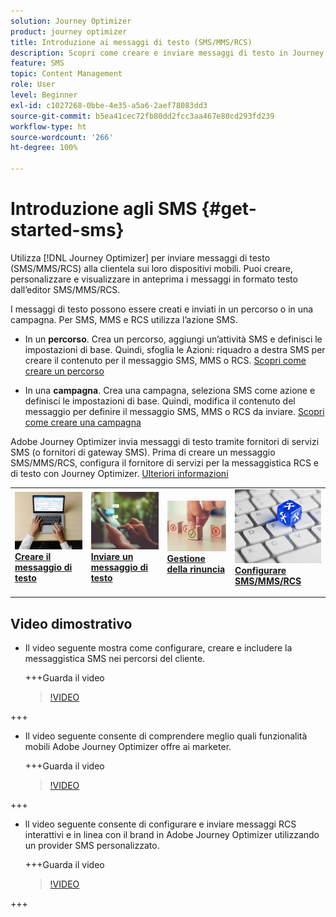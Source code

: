 ```yaml
---
solution: Journey Optimizer
product: journey optimizer
title: Introduzione ai messaggi di testo (SMS/MMS/RCS)
description: Scopri come creare e inviare messaggi di testo in Journey Optimizer
feature: SMS
topic: Content Management
role: User
level: Beginner
exl-id: c1027268-0bbe-4e35-a5a6-2aef78083dd3
source-git-commit: b5ea41cec72fb80dd2fcc3aa467e80cd293fd239
workflow-type: ht
source-wordcount: '266'
ht-degree: 100%

---
```


# Introduzione agli SMS {#get-started-sms}

Utilizza [!DNL Journey Optimizer] per inviare messaggi di testo (SMS/MMS/RCS) alla clientela sui loro dispositivi mobili. Puoi creare, personalizzare e visualizzare in anteprima i messaggi in formato testo dall’editor SMS/MMS/RCS.

I messaggi di testo possono essere creati e inviati in un percorso o in una campagna. Per SMS, MMS e RCS utilizza l’azione SMS.

* In un **percorso**. Crea un percorso, aggiungi un’attività SMS e definisci le impostazioni di base. Quindi, sfoglia le Azioni: riquadro a destra SMS per creare il contenuto per il messaggio SMS, MMS o RCS. [Scopri come creare un percorso](../building-journeys/journey-gs.md)

* In una **campagna**. Crea una campagna, seleziona SMS come azione e definisci le impostazioni di base. Quindi, modifica il contenuto del messaggio per definire il messaggio SMS, MMS o RCS da inviare. [Scopri come creare una campagna](../campaigns/create-campaign.md#configure)

Adobe Journey Optimizer invia messaggi di testo tramite fornitori di servizi SMS (o fornitori di gateway SMS). Prima di creare un messaggio SMS/MMS/RCS, configura il fornitore di servizi per la messaggistica RCS e di testo con Journey Optimizer. [Ulteriori informazioni](sms-configuration.md)

<table style="table-layout:fixed"><tr style="border: 0;">
<td>
<a href="create-sms.md">
<img alt="Lead" src="../assets/do-not-localize/sms-create.jpeg">
</a>
<div><a href="create-sms.md"><strong>Creare il messaggio di testo</strong>
</div>
<p>
</td>
<td>
<a href="send-sms.md">
<img alt="Non frequente" src="../assets/do-not-localize/sms-sending.jpg">
</a>
<div>
<a href="send-sms.md"><strong>Inviare un messaggio di testo</strong></a>
</div>
<p></td>
<td>
<a href="sms-opt-out.md">
<img alt="Convalida" src="../assets/do-not-localize/sms-opt-out.jpg">
</a>
<div>
<a href="sms-opt-out.md"><strong>Gestione della rinuncia</strong></a>
</div>
<p>
</td>
<td>
<a href="sms-configuration.md">
<img alt="Convalida" src="../assets/do-not-localize/sms-config.jpg">
</a>
<div>
<a href="sms-configuration.md"><strong>Configurare SMS/MMS/RCS</strong></a>
</div>
<p>
</td>
</tr></table>

## Video dimostrativo

* Il video seguente mostra come configurare, creare e includere la messaggistica SMS nei percorsi del cliente.

  +++Guarda il video

  >[!VIDEO](https://video.tv.adobe.com/v/3420509?learn=on)

+++

* Il video seguente consente di comprendere meglio quali funzionalità mobili Adobe Journey Optimizer offre ai marketer.


  +++Guarda il video

  >[!VIDEO](https://video.tv.adobe.com/v/3426021?quality=12&learn=on)

+++

* ll video seguente consente di configurare e inviare messaggi RCS interattivi e in linea con il brand in Adobe Journey Optimizer utilizzando un provider SMS personalizzato.


  +++Guarda il video

  >[!VIDEO](https://video.tv.adobe.com/v/3464755)

+++